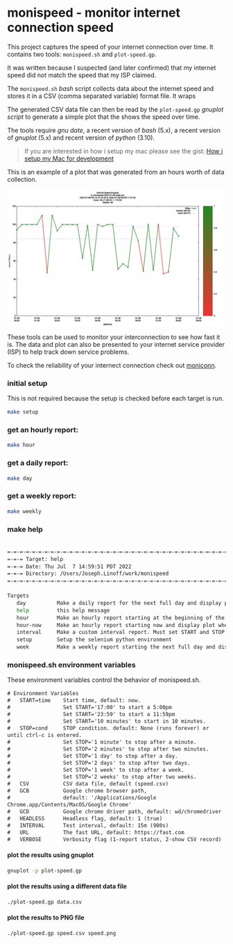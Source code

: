 # monispeed - monitor internet connection speed

This project captures the speed of your internet connection over
time. It contains two tools: `monispeed.sh` and `plot-speed.gp`.

It was written because I suspected (and later confirmed) that my
internet speed did not match the speed that my ISP claimed.

The `monispeed.sh` _bash_ script collects data about the internet speed
and stores it in a CSV (comma separated variable) format file.  It wraps

The generated CSV data file can then be read by the `plot-speed.gp`
_gnuplot script_ to generate a simple plot that the shows the
speed over time.

The tools require _gnu date_, a recent version of _bash_ (5.x),
a recent version of _gnuplot_ (5.x) and recent version of _python_ (3.10).

> If you are interested in how i setup my mac please see the gist:
> [How i setup my Mac for development](https://gist.github.com/jlinoff/adb0a9b886085d9f3a4719571cfad901)

This is an example of a plot that was generated from an hours worth of
data collection.

<img src="plot-example.png" alt="plot-example">

These tools can be used to monitor your interconnection to see how
fast it is. The data and plot can also be presented to your
internet service provider (ISP) to help track down service problems.

To check the reliability of your internect connection
check out [moniconn](https://github.com/jlinoff/moniconn).

### initial setup
This is not required because the setup is checked before each target is run.

```bash
make setup
```

### get an hourly report:

```bash
make hour
```

### get a daily report:

```bash
make day
```

### get a weekly report:

```bash
make weekly
```

### make help
```bash

=-=-=-=-=-=-=-=-=-=-=-=-=-=-=-=-=-=-=-=-=-=-=-=-=-=-=-=-=-=-=-=-=-=-=-=-=-=
=-=-= Target: help 
=-=-= Date: Thu Jul  7 14:59:51 PDT 2022 
=-=-= Directory: /Users/Joseph.Linoff/work/monispeed 
=-=-=-=-=-=-=-=-=-=-=-=-=-=-=-=-=-=-=-=-=-=-=-=-=-=-=-=-=-=-=-=-=-=-=-=-=-=

Targets
   day          Make a daily report for the next full day and display plot when done.
   help         this help message
   hour         Make an hourly report starting at the beginning of the next hour and display plot when done.
   hour-now     Make an hourly report starting now and display plot when done.
   interval     Make a custom interval report. Must set START and STOP times. Example: make interval START=13:00 STOP=17:00
   setup        Setup the selenium python environment
   week         Make a weekly report starting the next full day and display plot when done.
```

### monispeed.sh environment variables
These environment variables control the behavior of monispeed.sh.
```
# Environment Variables
#   START=time    Start time, default: now.
#                 Set START='17:00' to start a 5:00pm
#                 Set START='23:59' to start a 11:59pm
#                 Set START='10 minutes' to start in 10 minutes.
#   STOP=cond     STOP condition. default: None (runs forever) or until ctrl-c is entered.
#                 Set STOP='1 minute' to stop after a minute.
#                 Set STOP='2 minutes' to stop after two minutes.
#                 Set STOP='1 day' to stop after a day.
#                 Set STOP='2 days' to stop after two days.
#                 Set STOP='1 week' to stop after a week.
#                 Set STOP='2 weeks' to stop after two weeks.
#   CSV           CSV data file, default (speed.csv)
#   GCB           Google chrome browser path,
#                 default: '/Applications/Google Chrome.app/Contents/MacOS/Google Chrome'
#   GCD           Google chrome driver path, default: wd/chromedriver
#   HEADLESS      Headless flag, default: 1 (true)
#   INTERVAL      Test interval, default: 15m (900s)
#   URL           The fast URL, default: https://fast.com
#   VERBOSE       Verbosity flag (1-report status, 2-show CSV record)
```

#### plot the results using gnuplot
```bash
gnuplot -p plot-speed.gp
```

#### plot the results using a different data file
```bash
./plot-speed.gp data.csv
```

#### plot the results to PNG file
```bash
./plot-speed.gp speed.csv speed.png
```

